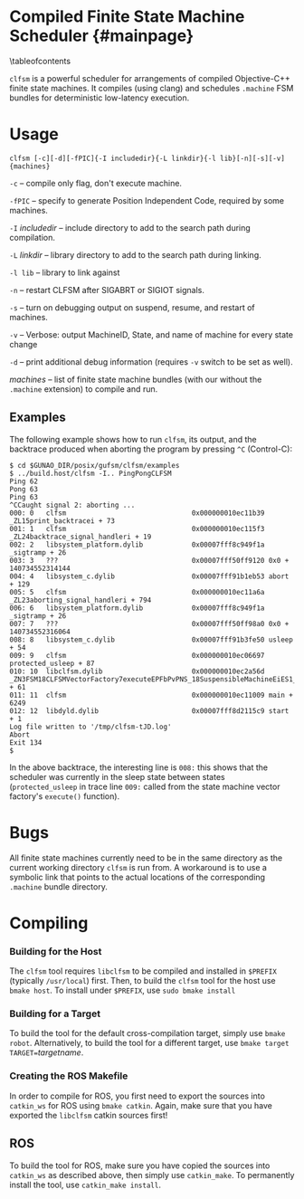 Compiled Finite State Machine Scheduler {#mainpage}
===================================================
\tableofcontents

`clfsm` is a powerful scheduler for arrangements of compiled Objective-C++ finite state machines.  It compiles (using clang) and schedules `.machine` FSM bundles for deterministic low-latency execution.

# Usage #

`clfsm [-c][-d][-fPIC]{-I includedir}{-L linkdir}{-l lib}[-n][-s][-v] {machines}`

`-c`
 – compile only flag, don't execute machine.

`-fPIC`
 – specify to generate Position Independent Code, required by some machines.

`-I` *includedir*
 – include directory to add to the search path during compilation.

`-L` *linkdir*
 – library directory to add to the search path during linking.

`-l lib`
 – library to link against

`-n`
 – restart CLFSM after SIGABRT or SIGIOT signals.
 
`-s`
 – turn on debugging output on suspend, resume, and restart of machines.

`-v`
 – Verbose: output MachineID, State, and name of machine for every state change
 
`-d`
 – print additional debug information (requires `-v` switch to be set as well).

*machines*
 – list of finite state machine bundles (with our without the `.machine` extension) to compile and run.

## Examples ##

The following example shows how to run `clfsm`, its output, and the backtrace produced when aborting the program by pressing `^C` (Control-C):

    $ cd $GUNAO_DIR/posix/gufsm/clfsm/examples
    $ ../build.host/clfsm -I.. PingPongCLFSM
    Ping 62
    Pong 63
    Ping 63
    ^CCaught signal 2: aborting ...
    000: 0   clfsm                               0x000000010ec11b39	_ZL15print_backtracei + 73
    001: 1   clfsm                               0x000000010ec115f3 _ZL24backtrace_signal_handleri + 19
    002: 2   libsystem_platform.dylib            0x00007fff8c949f1a _sigtramp + 26
    003: 3   ???                                 0x00007fff50ff9120 0x0 + 140734552314144
    004: 4   libsystem_c.dylib                   0x00007fff91b1eb53 abort + 129
    005: 5   clfsm                               0x000000010ec11a6a _ZL23aborting_signal_handleri + 794
    006: 6   libsystem_platform.dylib            0x00007fff8c949f1a _sigtramp + 26
    007: 7   ???                                 0x00007fff50ff98a0 0x0 + 140734552316064
    008: 8   libsystem_c.dylib                   0x00007fff91b3fe50 usleep + 54
    009: 9   clfsm                               0x000000010ec06697 protected_usleep + 87
    010: 10  libclfsm.dylib                      0x000000010ec2a56d _ZN3FSM18CLFSMVectorFactory7executeEPFbPvPNS_18SuspensibleMachineEiES1_ + 61
    011: 11  clfsm                               0x000000010ec11009 main + 6249
    012: 12  libdyld.dylib                       0x00007fff8d2115c9 start + 1
    Log file written to '/tmp/clfsm-tJD.log'
    Abort
    Exit 134
    $

In the above backtrace, the interesting line is `008:`
this shows that the scheduler was currently in the sleep state between states
(`protected_usleep` in trace line `009:` called from the state machine vector factory's `execute()` function).

# Bugs #

All finite state machines currently need to be in the same directory as the current working directory `clfsm` is run from.  A workaround is to use a symbolic link that points to the actual locations of the corresponding `.machine` bundle directory.


# Compiling #

### Building for the Host ###
The `clfsm` tool requires `libclfsm` to be compiled and installed in `$PREFIX`
(typically `/usr/local`) first.
Then, to build the `clfsm` tool for the host use `bmake host`.
To install under `$PREFIX`, use `sudo bmake install`

### Building for a Target ###
To build the tool for the default cross-compilation target, simply use
`bmake robot`.
Alternatively, to build the tool for a different target, use
`bmake target TARGET=`*targetname*.

### Creating the ROS Makefile ###

In order to compile for ROS, you first need to
export the sources into `catkin_ws` for ROS using `bmake catkin`.
Again, make sure that you have exported the `libclfsm` catkin sources first!

## ROS ##

To build the tool for ROS, make sure you have copied the
sources into `catkin_ws` as described above, then simply use
`catkin_make`.
To permanently install the tool, use `catkin_make install`.

